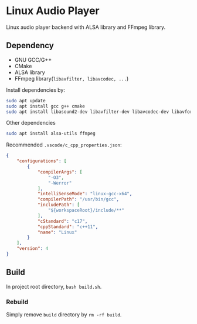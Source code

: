 # Linux Audio Player

Linux audio player backend with ALSA library and FFmpeg library.

## Dependency

* GNU GCC/G++
* CMake
* ALSA library
* FFmpeg library(`libavfilter, libavcodec, ...`)

Install dependencies by:

```bash
sudo apt update
sudo apt install gcc g++ cmake
sudo apt install libasound2-dev libavfilter-dev libavcodec-dev libavformat-dev libswresample-dev libavutil-dev
```

Other dependencies 

```bash
sudo apt install alsa-utils ffmpeg
```

Recommended `.vscode/c_cpp_properties.json`:

```json
{
    "configurations": [
        {
            "compilerArgs": [
                "-O3",
                "-Werror"
            ],
            "intelliSenseMode": "linux-gcc-x64",
            "compilerPath": "/usr/bin/gcc",
            "includePath": [
                "${workspaceRoot}/include/**"
            ],
            "cStandard": "c17",
            "cppStandard": "c++11",
            "name": "Linux"
        }
    ],
    "version": 4
}
```

## Build

In project root directory, `bash build.sh`.

### Rebuild

Simply remove `build` directory by `rm -rf build`.